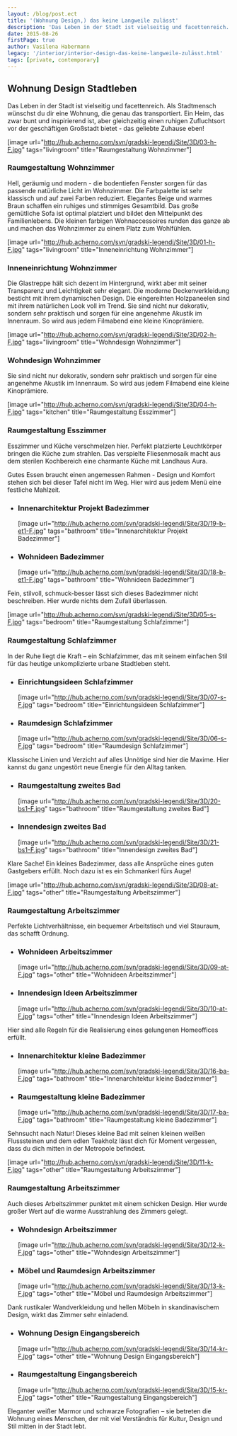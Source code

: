 ```yaml
---
layout: /blog/post.ect
title: '(Wohnung Design,) das keine Langweile zulässt'
description: 'Das Leben in der Stadt ist vielseitig und facettenreich. Als Stadtmensch wünschst du dir eine Wohnung, die genau das transportiert. Ein Heim, das zwar bunt und inspirierend ist, aber gleichzeitig einen ruhigen Zufluchtsort  vor der geschäftigen Großstadt bietet - das geliebte Zuhause eben!'
date: 2015-08-26
firstPage: true
author: Vasilena Habermann
legacy: '/interior/interior-design-das-keine-langweile-zulässt.html'
tags: [private, contemporary]
---
```

## **Wohnung Design** Stadtleben
Das Leben in der Stadt ist vielseitig und facettenreich. Als Stadtmensch wünschst du dir eine Wohnung, die genau das transportiert. Ein Heim, das zwar bunt und inspirierend ist, aber gleichzeitig einen ruhigen Zufluchtsort  vor der geschäftigen Großstadt bietet - das geliebte Zuhause eben!

[image url="http://hub.acherno.com/svn/gradski-legendi/Site/3D/03-h-F.jpg" tags="livingroom" title="Raumgestaltung Wohnzimmer"]
### Raumgestaltung **Wohnzimmer**

Hell, geräumig und modern - die bodentiefen Fenster sorgen für das passende natürliche Licht im Wohnzimmer. Die Farbpalette ist sehr klassisch und auf zwei Farben reduziert. Elegantes Beige und warmes Braun schaffen ein ruhiges und stimmiges Gesamtbild. Das große gemütliche Sofa ist optimal platziert und bildet den Mittelpunkt des Familienlebens. Die kleinen farbigen Wohnaccessoires runden das ganze ab und machen das Wohnzimmer zu einem Platz zum Wohlfühlen. 

[image url="http://hub.acherno.com/svn/gradski-legendi/Site/3D/01-h-F.jpg" tags="livingroom" title="Inneneinrichtung Wohnzimmer"]
### Inneneinrichtung **Wohnzimmer**

Die Glastreppe hält sich dezent im Hintergrund, wirkt aber mit seiner Transparenz und Leichtigkeit sehr elegant. Die moderne Deckenverkleidung besticht mit ihrem dynamischen Design. Die eingereihten Holzpaneelen sind mit ihrem natürlichen Look voll im Trend. Sie sind nicht nur dekorativ, sondern sehr praktisch und sorgen für eine angenehme Akustik im Innenraum.  So wird aus jedem Filmabend eine kleine Kinoprämiere.

[image url="http://hub.acherno.com/svn/gradski-legendi/Site/3D/02-h-F.jpg" tags="livingroom" title="Wohndesign Wohnzimmer"]
### Wohndesign **Wohnzimmer**

Sie sind nicht nur dekorativ, sondern sehr praktisch und sorgen für eine angenehme Akustik im Innenraum. So wird aus jedem Filmabend eine kleine Kinoprämiere.

[image url="http://hub.acherno.com/svn/gradski-legendi/Site/3D/04-h-F.jpg" tags="kitchen" title="Raumgestaltung Esszimmer"]
### Raumgestaltung **Esszimmer**

Esszimmer und Küche verschmelzen hier. Perfekt platzierte Leuchtkörper bringen die Küche zum strahlen. Das verspielte Fliesenmosaik macht aus dem sterilen Kochbereich eine charmante Küche mit Landhaus Aura.  

Gutes Essen braucht einen angemessen Rahmen - Design und Komfort stehen sich bei dieser Tafel nicht im Weg. Hier wird aus jedem Menü eine festliche Mahlzeit.

-   ### Innenarchitektur Projekt **Badezimmer**
    [image url="http://hub.acherno.com/svn/gradski-legendi/Site/3D/19-b-et1-F.jpg" tags="bathroom" title="Innenarchitektur Projekt Badezimmer"]
-   ### Wohnideen **Badezimmer**
    [image url="http://hub.acherno.com/svn/gradski-legendi/Site/3D/18-b-et1-F.jpg" tags="bathroom" title="Wohnideen Badezimmer"]

Fein, stilvoll, schmuck-besser lässt sich dieses Badezimmer nicht beschreiben. Hier wurde nichts dem Zufall überlassen.    

[image url="http://hub.acherno.com/svn/gradski-legendi/Site/3D/05-s-F.jpg" tags="bedroom" title="Raumgestaltung Schlafzimmer"]
### Raumgestaltung **Schlafzimmer**

In der Ruhe liegt die Kraft –  ein Schlafzimmer, das mit seinem einfachen Stil für das heutige unkomplizierte urbane Stadtleben steht. 

-   ### Einrichtungsideen **Schlafzimmer**
    [image url="http://hub.acherno.com/svn/gradski-legendi/Site/3D/07-s-F.jpg" tags="bedroom" title="Einrichtungsideen Schlafzimmer"]
-   ### Raumdesign **Schlafzimmer**
    [image url="http://hub.acherno.com/svn/gradski-legendi/Site/3D/06-s-F.jpg" tags="bedroom" title="Raumdesign Schlafzimmer"]

Klassische Linien und Verzicht auf alles Unnötige sind hier die Maxime. Hier kannst du ganz ungestört neue Energie für den Alltag tanken. 

-   ### Raumgestaltung **zweites Bad**
    [image url="http://hub.acherno.com/svn/gradski-legendi/Site/3D/20-bs1-F.jpg" tags="bathroom" title="Raumgestaltung zweites Bad"]
-   ### Innendesign **zweites Bad**
    [image url="http://hub.acherno.com/svn/gradski-legendi/Site/3D/21-bs1-F.jpg" tags="bathroom" title="Innendesign zweites Bad"]

Klare Sache! Ein kleines Badezimmer, dass alle Ansprüche eines guten Gastgebers erfüllt. Noch dazu ist es ein Schmankerl fürs Auge!

[image url="http://hub.acherno.com/svn/gradski-legendi/Site/3D/08-at-F.jpg" tags="other" title="Raumgestaltung Arbeitszimmer"]
### Raumgestaltung **Arbeitszimmer**

Perfekte Lichtverhältnisse, ein bequemer Arbeitstisch und viel Stauraum, das schafft Ordnung.

-   ### Wohnideen **Arbeitszimmer**
    [image url="http://hub.acherno.com/svn/gradski-legendi/Site/3D/09-at-F.jpg" tags="other" title="Wohnideen Arbeitszimmer"]
-   ### Innendesign Ideen **Arbeitszimmer** 
    [image url="http://hub.acherno.com/svn/gradski-legendi/Site/3D/10-at-F.jpg" tags="other" title="Innendesign Ideen Arbeitszimmer"]

Hier sind alle Regeln für die Realisierung eines gelungenen Homeoffices erfüllt.

-   ### Innenarchitektur **kleine Badezimmer**
    [image url="http://hub.acherno.com/svn/gradski-legendi/Site/3D/16-ba-F.jpg" tags="bathroom" title="Innenarchitektur kleine Badezimmer"]
-   ### Raumgestaltung **kleine Badezimmer**
    [image url="http://hub.acherno.com/svn/gradski-legendi/Site/3D/17-ba-F.jpg" tags="bathroom" title="Raumgestaltung kleine Badezimmer"]

Sehnsucht nach Natur! Dieses kleine Bad mit seinen kleinen weißen Flusssteinen und dem edlen Teakholz lässt dich für Moment vergessen, dass du dich mitten in der Metropole befindest.

[image url="http://hub.acherno.com/svn/gradski-legendi/Site/3D/11-k-F.jpg" tags="other" title="Raumgestaltung Arbeitszimmer"]
### Raumgestaltung **Arbeitszimmer**

Auch dieses Arbeitszimmer punktet mit einem schicken Design. Hier wurde großer Wert auf die warme Ausstrahlung des Zimmers gelegt.

-   ### Wohndesign **Arbeitszimmer**
    [image url="http://hub.acherno.com/svn/gradski-legendi/Site/3D/12-k-F.jpg" tags="other" title="Wohndesign Arbeitszimmer"]
-   ### Möbel und Raumdesign **Arbeitszimmer**
    [image url="http://hub.acherno.com/svn/gradski-legendi/Site/3D/13-k-F.jpg" tags="other" title="Möbel und Raumdesign Arbeitszimmer"]

Dank rustikaler Wandverkleidung und hellen Möbeln in skandinavischem Design, wirkt das Zimmer sehr einladend.

-   ### Wohnung Design **Eingangsbereich**
    [image url="http://hub.acherno.com/svn/gradski-legendi/Site/3D/14-kr-F.jpg" tags="other" title="Wohnung Design Eingangsbereich"]
-   ### Raumgestaltung **Eingangsbereich**
    [image url="http://hub.acherno.com/svn/gradski-legendi/Site/3D/15-kr-F.jpg" tags="other" title="Raumgestaltung Eingangsbereich"]

Eleganter weißer Marmor und schwarze Fotografien – sie betreten die Wohnung eines Menschen, der mit viel Verständnis für Kultur, Design und Stil mitten in der Stadt lebt.